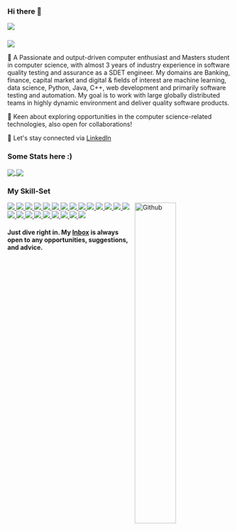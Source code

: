 ### Hi there 👋

<!--
**Priya-Murkute/Priya-Murkute** is a ✨ _special_ ✨ repository because its `README.md` (this file) appears on your GitHub profile.

Here are some ideas to get you started:

- 🔭 I’m currently working on ...
- 🌱 I’m currently learning ...
- 👯 I’m looking to collaborate on ...
- 🤔 I’m looking for help with ...
- 💬 Ask me about ...
- 📫 How to reach me: ...
- 😄 Pronouns: ...
- ⚡ Fun fact: ...
-->

<!-- A Passionate engineer to achieve goals and work towrads success -->

<a href="https://github.com/Priya-Murkute" target="_blank">
 <img align="center" src="https://github.com/Priya-Murkute/PriyaMurkute07/blob/main/banner.jpg" />
</a>

###
![](https://komarev.com/ghpvc/?username=your-github-Priya-Murkute&color=blueviolet)

   🎯 A Passionate and output-driven computer enthusiast and Masters student in computer science, with almost 3 years of industry experience in software quality testing and assurance as a SDET engineer. My domains are Banking, finance, capital market and digital & fields of interest are machine learning, data science, Python, Java, C++, web development and primarily software testing and automation. My goal is to work with large globally distributed teams in highly dynamic environment and deliver quality software products.

   🏅 Keen about exploring opportunities in the computer science-related technologies, also open for collaborations! 

   🌈 Let's stay connected via [LinkedIn](https://www.linkedin.com/in/priya-murkute-5880ab146)
  
### Some Stats here :)

<a href="https://github.com/Priya-Murkute">
  <img align="center" src="https://github-readme-stats.vercel.app/api?username=rutujak24&show_icons=true&theme=dracula&count_private=true" />
</a>
<a href="https://github.com/Priya-Murkute">
  <img align="center" src="https://github-readme-stats.vercel.app/api/top-langs/?username=rutujak24&theme=onedark&langs_count=8&layout=compact" />
</a>

### My Skill-Set
<img width="43%" align="right" alt="Github" src="https://raw.githubusercontent.com/onimur/.github/master/.resources/git-header.svg" />
<a href="https://github.com/Priya-Murkute">
<img src="https://img.shields.io/badge/python%20-%2314354C.svg?&style=for-the-badge&logo=python&logoColor=white"/>
</a>
<a href="https://github.com/Priya-Murkute">
<img src="https://img.shields.io/badge/r-%23276DC3.svg?&style=for-the-badge&logo=r&logoColor=white"/>
</a>
<a href="https://github.com/Priya-Murkute">
<img src="https://img.shields.io/badge/c++%20-%2300599C.svg?&style=for-the-badge&logo=c%2B%2B&ogoColor=white"/>
</a>
<a href="https://github.com/Priya-Murkute">
<img src="https://img.shields.io/badge/java-%23ED8B00.svg?&style=for-the-badge&logo=java&logoColor=white"/>
</a>
<a href="https://github.com/Priya-Murkute">
<img src="https://img.shields.io/badge/php-%23777BB4.svg?&style=for-the-badge&logo=php&logoColor=white"/>
</a>
<a href="https://github.com/Priya-Murkute">
<img src="https://img.shields.io/badge/html5%20-%23E34F26.svg?&style=for-the-badge&logo=html5&logoColor=white"/>
</a>
<a href="https://github.com/Priya-Murkute">
<img src="https://img.shields.io/badge/css3%20-%231572B6.svg?&style=for-the-badge&logo=css3&logoColor=white"/>
</a>
<a href="https://github.com/Priya-Murkute">
<img src="https://img.shields.io/badge/bootstrap%20-%23563D7C.svg?&style=for-the-badge&logo=bootstrap&logoColor=white"/>
</a>
<a href="https://github.com/Priya-Murkute">
<img src="https://img.shields.io/badge/javascript%20-%23323330.svg?&style=for-the-badge&logo=javascript&logoColor=%23F7DF1E"/>
</a>
<a href="https://github.com/Priya-Murkute">
<img src="https://img.shields.io/badge/git%20-%23F05033.svg?&style=for-the-badge&logo=git&logoColor=white"/>
</a>
<a href="https://github.com/Priya-Murkute">
<img src="https://img.shields.io/badge/github%20-%23121011.svg?&style=for-the-badge&logo=github&logoColor=white"/>
</a>
<a href="https://github.com/Priya-Murkute">
<img src="https://img.shields.io/badge/mysql-%2300f.svg?&style=for-the-badge&logo=mysql&logoColor=white"/>
</a>
<a href="https://github.com/Priya-Murkute">
<img src ="https://img.shields.io/badge/sqlite-%2307405e.svg?&style=for-the-badge&logo=sqlite&logoColor=white"/>
</a>
<a href="https://github.com/Priya-Murkute">
<img src="https://img.shields.io/badge/Jupyter%20-%23F37626.svg?&style=for-the-badge&logo=Jupyter&logoColor=white" />
</a>
<a href="https://github.com/Priya-Murkute">
<img src="https://img.shields.io/badge/Typescript%20-%23D00000.svg?&style=for-the-badge&logo=Keras&logoColor=white"/>
</a>
<a href="https://github.com/Priya-Murkute">
<img src="https://img.shields.io/badge/Selenium%20-%23FF6F00.svg?&style=for-the-badge&logo=TensorFlow&logoColor=white" />
</a>
<a href="https://github.com/Priya-Murkute">
<img src="https://img.shields.io/badge/WebdriverIO%20-%23EE4C2C.svg?&style=for-the-badge&logo=PyTorch&logoColor=white" />
</a>
<a href="https://github.com/Priya-Murkute">
<img src="https://img.shields.io/badge/pandas%20-%23150458.svg?&style=for-the-badge&logo=pandas&logoColor=white" />
</a>
<a href="https://github.com/Priya-Murkute">
<img src="https://img.shields.io/badge/apache%20-%23D42029.svg?&style=for-the-badge&logo=apache&logoColor=white"/>
</a>
<a href="https://github.com/Priya-Murkute">
<img src="https://img.shields.io/badge/spring%20-%236DB33F.svg?&style=for-the-badge&logo=spring&logoColor=white"/>
</a>
<a href="https://github.com/Priya-Murkute">
<img src="https://img.shields.io/badge/azure%20-%230072C6.svg?&style=for-the-badge&logo=azure-devops&logoColor=white"/>
</a>
<a href="https://github.com/Priya-Murkute">
<img src="https://img.shields.io/badge/django%20-%23D00000.svg?&style=for-the-badge&logo=django&logoColor=white"/>
</a>
<a href="https://github.com/Priya-Murkute">
<img src="https://img.shields.io/badge/flask%20-%23FF6F00.svg?&style=for-the-badge&logo=flask&logoColor=white" />
</a>






#### Just dive right in. My [Inbox](mailto:priyamurkute7@gmail.com?subject=[GitHub]%20Source%20Han%20Sans) is always open to any opportunities, suggestions, and advice.

